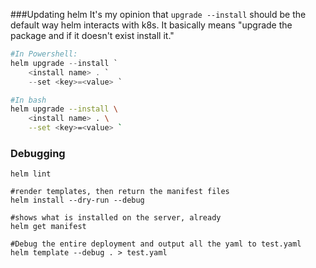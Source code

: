 ###Updating helm
It's my opinion that `upgrade --install` should be the default way helm interacts with k8s. It
basically means "upgrade the package and if it doesn't exist install it."

```powershell
#In Powershell:
helm upgrade --install `
    <install name> . `
    --set <key>=<value> `
```

```bash
#In bash
helm upgrade --install \
    <install name> . \
    --set <key>=<value> `
```

### Debugging
```shell script
helm lint

#render templates, then return the manifest files
helm install --dry-run --debug

#shows what is installed on the server, already
helm get manifest

#Debug the entire deployment and output all the yaml to test.yaml
helm template --debug . > test.yaml
```